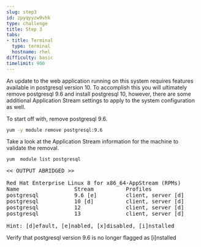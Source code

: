 ```yaml
---
slug: step3
id: zpyqyyzw9vhk
type: challenge
title: Step 3
tabs:
- title: Terminal
  type: terminal
  hostname: rhel
difficulty: basic
timelimit: 900
---
```

An update to the web application running on this system requires features available in postgresql version 10.
To accomplish this you will ultimately remove postgresql 9.6 and install postgresql 10, however, there are some
additional Application Stream settings to apply to the system configuration as well.

To start off with, remove postgresql 9.6.

```bash
yum -y module remove postgresql:9.6
```

Take a look at the Application Stream information for the machine to validate the removal.

```bash
yum  module list postgresql
```

<pre class="file">
<< OUTPUT ABRIDGED >>

Red Hat Enterprise Linux 8 for x86_64-AppStream (RPMs)
Name                 Stream          Profiles
postgresql           9.6 [e]         client, server [d]
postgresql           10 [d]          client, server [d]
postgresql           12              client, server [d]
postgresql           13              client, server [d]

Hint: [d]efault, [e]nabled, [x]disabled, [i]nstalled
</pre>

Verify that postgresql version 9.6 is no longer flagged as [i]nstalled
